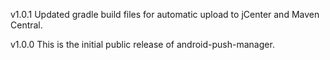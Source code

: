 v1.0.1
Updated gradle build files for automatic upload to jCenter and Maven Central.

v1.0.0
This is the initial public release of android-push-manager.
